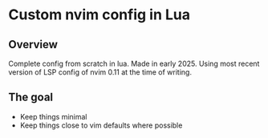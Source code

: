 # Custom nvim config in Lua
## Overview
Complete config from scratch in lua. Made in early 2025.
Using most recent version of LSP config of nvim 0.11 at the time of writing.

## The goal
* Keep things minimal
* Keep things close to vim defaults where possible
